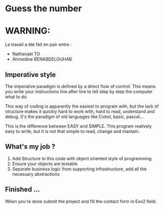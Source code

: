 # Guess the number

# WARNING:

Le travail a été fait en pair entre :
* Nathanaël TO
* Ahmedine BENABDELOUHAB

## Imperative style

The imperative paradigm is defined by a direct flow of control. This means you write your instructions line after line to tell step by step the computer what to do.

This way of coding is apparently the easiest to program with, but the lack of structure makes it quickly hard to work with, hard to read, understand and debug. It's the paradigm of old languages like Cobol, basic, pascal...

This is the difference between EASY and SIMPLE. This program realively easy to write, but it is not that simple to read, change and mantain.


## What's my job ?

1. Add Structure to this code with object oriented style of programming
2. Ensure your objects are testable
3. Separate business logic from supporting infrastructure, add all the necessary abstractions


## Finished ...

When you're done submit the project and fill the contact form in Exo2 field.